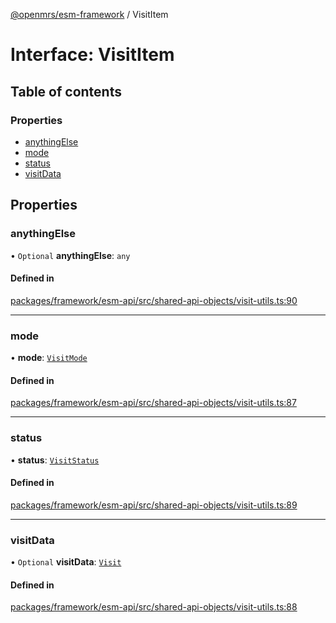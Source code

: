 [@openmrs/esm-framework](../API.md) / VisitItem

# Interface: VisitItem

## Table of contents

### Properties

- [anythingElse](VisitItem.md#anythingelse)
- [mode](VisitItem.md#mode)
- [status](VisitItem.md#status)
- [visitData](VisitItem.md#visitdata)

## Properties

### anythingElse

• `Optional` **anythingElse**: `any`

#### Defined in

[packages/framework/esm-api/src/shared-api-objects/visit-utils.ts:90](https://github.com/openmrs/openmrs-esm-core/blob/master/packages/framework/esm-api/src/shared-api-objects/visit-utils.ts#L90)

___

### mode

• **mode**: [`VisitMode`](../enums/VisitMode.md)

#### Defined in

[packages/framework/esm-api/src/shared-api-objects/visit-utils.ts:87](https://github.com/openmrs/openmrs-esm-core/blob/master/packages/framework/esm-api/src/shared-api-objects/visit-utils.ts#L87)

___

### status

• **status**: [`VisitStatus`](../enums/VisitStatus.md)

#### Defined in

[packages/framework/esm-api/src/shared-api-objects/visit-utils.ts:89](https://github.com/openmrs/openmrs-esm-core/blob/master/packages/framework/esm-api/src/shared-api-objects/visit-utils.ts#L89)

___

### visitData

• `Optional` **visitData**: [`Visit`](Visit.md)

#### Defined in

[packages/framework/esm-api/src/shared-api-objects/visit-utils.ts:88](https://github.com/openmrs/openmrs-esm-core/blob/master/packages/framework/esm-api/src/shared-api-objects/visit-utils.ts#L88)
